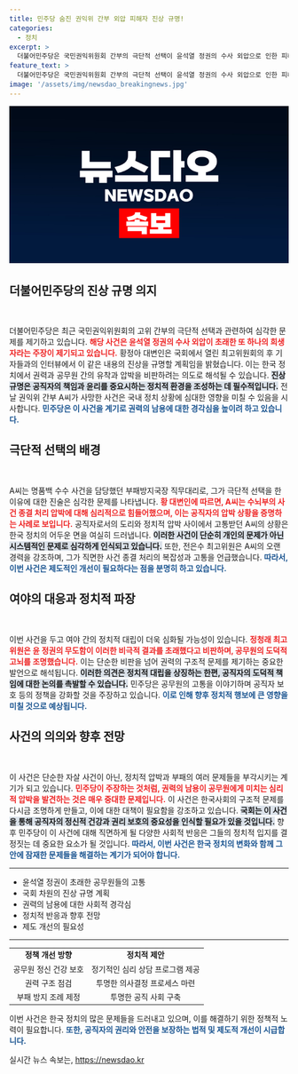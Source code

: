 ```yaml
---
title: 민주당 숨진 권익위 간부 외압 피해자 진상 규명!
categories:
  - 정치
excerpt: >
  더불어민주당은 국민권익위원회 간부의 극단적 선택이 윤석열 정권의 수사 외압으로 인한 피해자라고 주장하며 국회 차원에서 진상 규명을 촉구했다. 이 사건을 둘러싼 논란이 점점 고조되고 있다.
feature_text: >
  더불어민주당은 국민권익위원회 간부의 극단적 선택이 윤석열 정권의 수사 외압으로 인한 피해자라고 주장하며 국회 차원에서 진상 규명을 촉구했다. 이 사건을 둘러싼 논란이 점점 고조되고 있다.
image: '/assets/img/newsdao_breakingnews.jpg'
---
```


<p><img src="/assets/img/newsdao_breakingnews.jpg" alt="firstkoreanews 속보" /></p>

<h2 data-ke-size="size26">더불어민주당의 진상 규명 의지</h2>

<p data-ke-size="size16">&nbsp;</p>

<p>더불어민주당은 최근 국민권익위원회의 고위 간부의 극단적 선택과 관련하여 심각한 문제를 제기하고 있습니다. <b><span style="color: #ee2323;">해당 사건은 윤석열 정권의 수사 외압이 초래한 또 하나의 희생자라는 주장이 제기되고 있습니다.</span></b> 황정아 대변인은 국회에서 열린 최고위원회의 후 기자들과의 인터뷰에서 이 같은 내용의 진상을 규명할 계획임을 밝혔습니다. 이는 한국 정치에서 권력과 공무원 간의 유착과 압박을 비판하려는 의도로 해석될 수 있습니다. <b><span style="background-color: #21538527;">진상 규명은 공직자의 책임과 윤리를 중요시하는 정치적 환경을 조성하는 데 필수적입니다.</span></b> 전날 권익위 간부 A씨가 사망한 사건은 국내 정치 상황에 심대한 영향을 미칠 수 있음을 시사합니다. <b><span style="color: #1a5490;">민주당은 이 사건을 계기로 권력의 남용에 대한 경각심을 높이려 하고 있습니다.</span></b></p>

<h2 data-ke-size="size26">극단적 선택의 배경</h2>

<p data-ke-size="size16">&nbsp;</p>

<p>A씨는 명품백 수수 사건을 담당했던 부패방지국장 직무대리로, 그가 극단적 선택을 한 이유에 대한 진술은 심각한 문제를 나타냅니다. <b><span style="color: #ee2323;">황 대변인에 따르면, A씨는 수뇌부의 사건 종결 처리 압박에 대해 심리적으로 힘들어했으며, 이는 공직자의 압박 상황을 증명하는 사례로 보입니다.</span></b> 공직자로서의 도리와 정치적 압박 사이에서 고통받던 A씨의 상황은 한국 정치의 어두운 면을 여실히 드러냅니다. <b><span style="background-color: #21538527;">이러한 사건이 단순히 개인의 문제가 아닌 시스템적인 문제로 심각하게 인식되고 있습니다.</span></b> 또한, 전은수 최고위원은 A씨의 오랜 경력을 강조하며, 그가 직면한 사건 종결 처리의 복잡성과 고통을 언급했습니다. <b><span style="color: #1a5490;">따라서, 이번 사건은 제도적인 개선이 필요하다는 점을 분명히 하고 있습니다.</span></b></p>

<h2 data-ke-size="size26">여야의 대응과 정치적 파장</h2>

<p data-ke-size="size16">&nbsp;</p>

<p>이번 사건을 두고 여야 간의 정치적 대립이 더욱 심화될 가능성이 있습니다. <b><span style="color: #ee2323;">정청래 최고위원은 윤 정권의 무도함이 이러한 비극적 결과를 초래했다고 비판하며, 공무원의 도덕적 고뇌를 조명했습니다.</span></b> 이는 단순한 비판을 넘어 권력의 구조적 문제를 제기하는 중요한 발언으로 해석됩니다. <b><span style="background-color: #21538527;">이러한 의견은 정치적 대립을 상징하는 한편, 공직자의 도덕적 책임에 대한 논의를 촉발할 수 있습니다.</span></b> 민주당은 공무원의 고통을 이야기하며 공직자 보호 등의 정책을 강화할 것을 주장하고 있습니다. <b><span style="color: #1a5490;">이로 인해 향후 정치적 행보에 큰 영향을 미칠 것으로 예상됩니다.</span></b></p>

<h2 data-ke-size="size26">사건의 의의와 향후 전망</h2>

<p data-ke-size="size16">&nbsp;</p>

<p>이 사건은 단순한 자살 사건이 아닌, 정치적 압박과 부패의 여러 문제들을 부각시키는 계기가 되고 있습니다. <b><span style="color: #ee2323;">민주당이 주장하는 것처럼, 권력의 남용이 공무원에게 미치는 심리적 압박을 발견하는 것은 매우 중대한 문제입니다.</span></b> 이 사건은 한국사회의 구조적 문제를 다시금 조명하게 만들고, 이에 대한 대책이 필요함을 강조하고 있습니다. <b><span style="background-color: #21538527;">국회는 이 사건을 통해 공직자의 정신적 건강과 권리 보호의 중요성을 인식할 필요가 있을 것입니다.</span></b> 향후 민주당이 이 사건에 대해 직면하게 될 다양한 사회적 반응은 그들의 정치적 입지를 결정짓는 데 중요한 요소가 될 것입니다. <b><span style="color: #1a5490;">따라서, 이번 사건은 한국 정치의 변화와 함께 그 안에 잠재한 문제들을 해결하는 계기가 되어야 합니다.</span></b></p>

<hr>

<ul>
<li>윤석열 정권이 초래한 공무원들의 고통</li>
<li>국회 차원의 진상 규명 계획</li>
<li>권력의 남용에 대한 사회적 경각심</li>
<li>정치적 반응과 향후 전망</li>
<li>제도 개선의 필요성</li>
</ul>

<hr>

<table>
<tr>
<td style="text-align: center; height: 17px;"><b>정책 개선 방향</b></td>
<td style="text-align: center; height: 17px;"><b>정치적 제안</b></td>
</tr>
<tr>
<td style="text-align: center; height: 17px;">공무원 정신 건강 보호</td>
<td style="text-align: center; height: 17px;">정기적인 심리 상담 프로그램 제공</td>
</tr>
<tr>
<td style="text-align: center; height: 17px;">권력 구조 점검</td>
<td style="text-align: center; height: 17px;">투명한 의사결정 프로세스 마련</td>
</tr>
<tr>
<td style="text-align: center; height: 17px;">부패 방지 조례 제정</td>
<td style="text-align: center; height: 17px;">투명한 공직 사회 구축</td>
</tr>
</table> 

<p data-ke-size="size16"></p>

<p>이번 사건은 한국 정치의 많은 문제들을 드러내고 있으며, 이를 해결하기 위한 정책적 노력이 필요합니다. <b><span style="color: #1a5490;">또한, 공직자의 권리와 안전을 보장하는 법적 및 제도적 개선이 시급합니다.</span></b></p>
실시간 뉴스 속보는, <a href="https://newsdao.kr" rel="dofollow">https://newsdao.kr</a>


